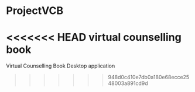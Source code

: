 # ProjectVCB
<<<<<<< HEAD
virtual counselling book 
=======
Virtual Counselling Book Desktop application 
>>>>>>> 948d0c410e7db0a180e68ecce2548003a891cd9d
